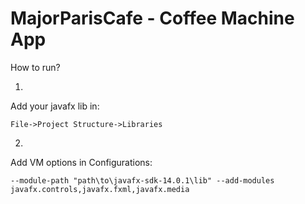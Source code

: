 # MajorParisCafe - Coffee Machine App

How to run?

1.
Add your javafx lib in:
```
File->Project Structure->Libraries
```

2.
Add VM options in Configurations:
```
--module-path "path\to\javafx-sdk-14.0.1\lib" --add-modules javafx.controls,javafx.fxml,javafx.media
```
